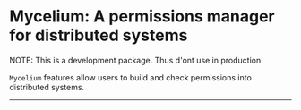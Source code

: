 # Mycelium: A permissions manager for distributed systems

NOTE: This is a development package. Thus d'ont use in production.

`Mycelium` features allow users to build and check permissions into distributed
systems.

___
